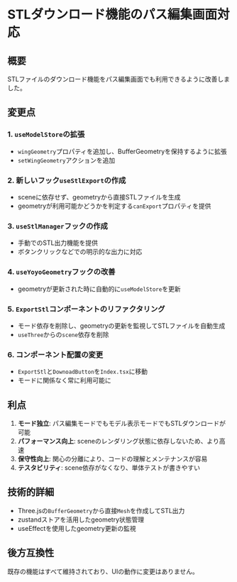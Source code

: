 # STLダウンロード機能のパス編集画面対応

## 概要

STLファイルのダウンロード機能をパス編集画面でも利用できるように改善しました。

## 変更点

### 1. `useModelStore`の拡張
- `wingGeometry`プロパティを追加し、BufferGeometryを保持するように拡張
- `setWingGeometry`アクションを追加

### 2. 新しいフック`useStlExport`の作成
- sceneに依存せず、geometryから直接STLファイルを生成
- geometryが利用可能かどうかを判定する`canExport`プロパティを提供

### 3. `useStlManager`フックの作成
- 手動でのSTL出力機能を提供
- ボタンクリックなどでの明示的な出力に対応

### 4. `useYoyoGeometry`フックの改善
- geometryが更新された時に自動的に`useModelStore`を更新

### 5. `ExportStl`コンポーネントのリファクタリング
- モード依存を削除し、geometryの更新を監視してSTLファイルを自動生成
- `useThree`からの`scene`依存を削除

### 6. コンポーネント配置の変更
- `ExportStl`と`DownoadButton`を`Index.tsx`に移動
- モードに関係なく常に利用可能に

## 利点

1. **モード独立**: パス編集モードでもモデル表示モードでもSTLダウンロードが可能
2. **パフォーマンス向上**: sceneのレンダリング状態に依存しないため、より高速
3. **保守性向上**: 関心の分離により、コードの理解とメンテナンスが容易
4. **テスタビリティ**: scene依存がなくなり、単体テストが書きやすい

## 技術的詳細

- Three.jsの`BufferGeometry`から直接`Mesh`を作成してSTL出力
- zustandストアを活用したgeometry状態管理
- useEffectを使用したgeometry更新の監視

## 後方互換性

既存の機能はすべて維持されており、UIの動作に変更はありません。
